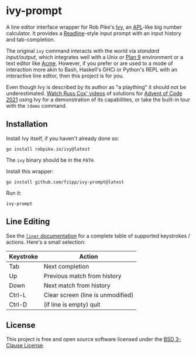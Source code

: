 # ivy-prompt

A line editor interface wrapper for Rob Pike's [Ivy](https://robpike.io/ivy),
an [APL](https://tryapl.org/)-like big number calculator. It provides a
[Readline](https://tiswww.case.edu/php/chet/readline/rltop.html)-style input
prompt with an input history and tab-completion.

The original `ivy` command interacts with the world via _standard input/output_,
which integrates well with a Unix or
[Plan 9](https://p9f.org) environment or a  text editor like
[Acme](https://research.swtch.com/acme).
However, if you prefer or are used to a mode of interaction more akin to Bash,
Haskell's GHCi or Python's REPL with an interactive line editor, then this
project is for you.

Even though Ivy is described by its author as "a plaything" it should not
be underestimated.
[Watch Russ Cox' videos](https://www.youtube.com/playlist?list=PLrwpzH1_9ufMLOB6BAdzO08Qx-9jHGfGg)
of solutions for [Advent of Code 2021](https://adventofcode.com/2021)
using Ivy for a demonstration of its capabilities, or take the built-in
tour with the `)demo` command.

## Installation

Install Ivy itself, if you haven't already done so:

```
go install robpike.io/ivy@latest
```

The `ivy` binary should be in the `PATH`.

Install this wrapper:

```
go install github.com/fzipp/ivy-prompt@latest
```

Run it:

```
ivy-prompt
```

## Line Editing

See the [`liner` documentation](https://github.com/peterh/liner#line-editing) for
a complete table of supported keystrokes / actions. Here's a small selection:

| Keystroke | Action                            |
|-----------|-----------------------------------|
| Tab       | Next completion                   |
| Up        | Previous match from history       |
| Down      | Next match from history           |
| Ctrl-L    | Clear screen (line is unmodified) |
| Ctrl-D    | (if line is empty) quit           |

## License

This project is free and open source software licensed under the
[BSD 3-Clause License](LICENSE).
